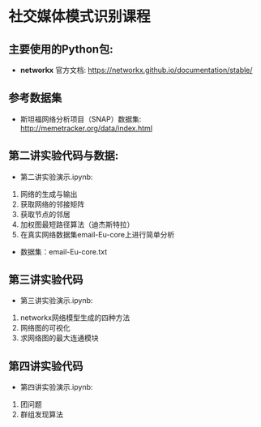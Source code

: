 # 社交媒体模式识别课程
## 主要使用的Python包:

- **networkx** 官方文档: https://networkx.github.io/documentation/stable/

## 参考数据集
- 斯坦福网络分析项目（SNAP）数据集: http://memetracker.org/data/index.html

## 第二讲实验代码与数据:
- 第二讲实验演示.ipynb:
1. 网络的生成与输出
2. 获取网络的邻接矩阵
3. 获取节点的邻居
4. 加权图最短路径算法（迪杰斯特拉）
5. 在真实网络数据集email-Eu-core上进行简单分析

- 数据集：email-Eu-core.txt
## 第三讲实验代码
- 第三讲实验演示.ipynb:
1. networkx网络模型生成的四种方法
2. 网络图的可视化
3. 求网络图的最大连通模块
## 第四讲实验代码
- 第四讲实验演示.ipynb:
1. 团问题
2. 群组发现算法